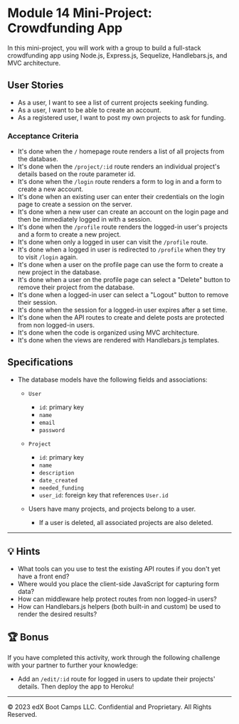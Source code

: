 # Module 14 Mini-Project: Crowdfunding App

In this mini-project, you will work with a group to build a full-stack crowdfunding app using Node.js, Express.js, Sequelize, Handlebars.js, and MVC architecture.

## User Stories
* As a user, I want to see a list of current projects seeking funding.
* As a user, I want to be able to create an account.
* As a registered user, I want to post my own projects to ask for funding.

### Acceptance Criteria
* It's done when the `/` homepage route renders a list of all projects from the database.
* It's done when the `/project/:id` route renders an individual project's details based on the route parameter id.
* It's done when the `/login` route renders a form to log in and a form to create a new account.
* It's done when an existing user can enter their credentials on the login page to create a session on the server.
* It's done when a new user can create an account on the login page and then be immediately logged in with a session.
* It's done when the `/profile` route renders the logged-in user's projects and a form to create a new project.
* It's done when only a logged in user can visit the `/profile` route.
* It's done when a logged in user is redirected to `/profile` when they try to visit `/login` again.
* It's done when a user on the profile page can use the form to create a new project in the database.
* It's done when a user on the profile page can select a "Delete" button to remove their project from the database.
* It's done when a logged-in user can select a "Logout" button to remove their session.
* It's done when the session for a logged-in user expires after a set time.
* It's done when the API routes to create and delete posts are protected from non logged-in users.
* It's done when the code is organized using MVC architecture.
* It's done when the views are rendered with Handlebars.js templates.

## Specifications 

* The database models have the following fields and associations:
  * `User`
    * `id`: primary key
    * `name`
    * `email`
    * `password`

  * `Project`
    * `id`: primary key
    * `name`
    * `description`
    * `date_created`
    * `needed_funding`
    * `user_id`: foreign key that references `User.id`

  * Users have many projects, and projects belong to a user.
    * If a user is deleted, all associated projects are also deleted.

---

## 💡 Hints
* What tools can you use to test the existing API routes if you don't yet have a front end?
* Where would you place the client-side JavaScript for capturing form data?
* How can middleware help protect routes from non logged-in users?
* How can Handlebars.js helpers (both built-in and custom) be used to render the desired results?

## 🏆 Bonus
If you have completed this activity, work through the following challenge with your partner to further your knowledge:
* Add an `/edit/:id` route for logged in users to update their projects' details. Then deploy the app to Heroku!

---
© 2023 edX Boot Camps LLC. Confidential and Proprietary. All Rights Reserved.
